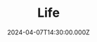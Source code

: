---
video:
  type: vimeo
  id: 931901882
speaker:
  permalink: bart-wilkins
  name: Bart Wilkins
title: 1. Life
image: https://i.imgur.com/G25eks5.png
date: 2024-04-07T14:30:00.000Z
series: "life-after-life"
---
